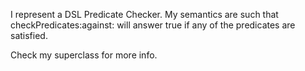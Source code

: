 I represent a DSL Predicate Checker. My semantics are such that checkPredicates:against: will answer true if any of the predicates are satisfied.

Check my superclass for more info.